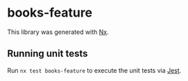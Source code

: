 # books-feature

This library was generated with [Nx](https://nx.dev).

## Running unit tests

Run `nx test books-feature` to execute the unit tests via [Jest](https://jestjs.io).
